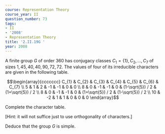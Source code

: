 ```yaml
---
course: Representation Theory
course_year: II
question_number: 73
tags:
- II
- '2008'
- Representation Theory
title: '2.II.19G '
year: 2008
---
```



A finite group $G$ of order 360 has conjugacy classes $C_{1}=\{1\}, C_{2}, \ldots, C_{7}$ of sizes $1,45,40,40,90,72,72$. The values of four of its irreducible characters are given in the following table.

$$\begin{array}{ccccccc}
C_{1} & C_{2} & C_{3} & C_{4} & C_{5} & C_{6} & C_{7} \\
5 & 1 & 2 & -1 & -1 & 0 & 0 \\
8 & 0 & -1 & -1 & 0 & (1-\sqrt{5}) / 2 & (1+\sqrt{5}) / 2 \\
8 & 0 & -1 & -1 & 0 & (1+\sqrt{5}) / 2 & (1-\sqrt{5}) / 2 \\
10 & -2 & 1 & 1 & 0 & 0 & 0
\end{array}$$

Complete the character table.

[Hint: it will not suffice just to use orthogonality of characters.]

Deduce that the group $G$ is simple.